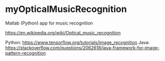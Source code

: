 # myOpticalMusicRecognition

Matlab (Python) app for music recognition

https://en.wikipedia.org/wiki/Optical_music_recognition

Python:
https://www.tensorflow.org/tutorials/image_recognition
Java:
https://stackoverflow.com/questions/2062618/java-framework-for-image-pattern-recognition
